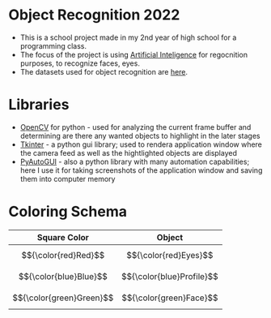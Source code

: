 # Object Recognition 2022

- This is a school project made in my 2nd year of high school for a programming class.
- The focus of the project is using [Artificial Inteligence]() for regocnition purposes, to recognize faces, eyes.
- The datasets used for object recognition are [here](https://github.com/opencv/opencv/tree/master/data/haarcascades).

# Libraries

- [OpenCV](https://opencv.org/) for python - used for analyzing the current frame buffer and determining are there any wanted objects to highlight in the later stages
- [Tkinter](https://docs.python.org/3/library/tkinter.html) - a python gui library; used to rendera application window where the camera feed as well as the hightlighted objects are displayed
- [PyAutoGUI](https://pyautogui.readthedocs.io/en/latest/) - also a python library with many automation capabilities; here I use it for taking screenshots of the application window and saving them into computer memory

# Coloring Schema

| Square Color             |  Object                   |
|--------------------------|---------------------------|
| $${\color{red}Red}$$     | $${\color{red}Eyes}$$     |
| $${\color{blue}Blue}$$   | $${\color{blue}Profile}$$ |
| $${\color{green}Green}$$ | $${\color{green}Face}$$   | 



 
